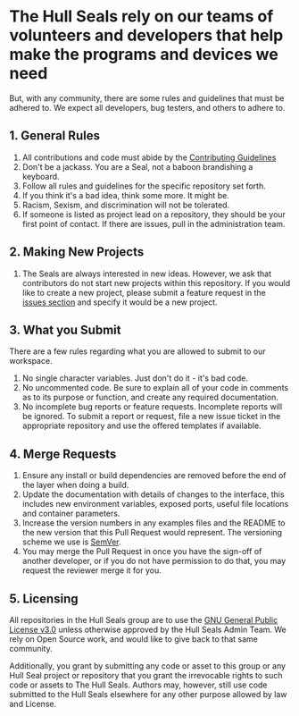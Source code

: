 # The Hull Seals rely on our teams of volunteers and developers that help make the programs and devices we need

But, with any community, there are some rules and guidelines that must be adhered to. We expect all developers, bug testers, and others to adhere to.

## 1. General Rules

  1. All contributions and code must abide by the [Contributing Guidelines](CONTRIBUTING.md)
  2. Don't be a jackass. You are a Seal, not a baboon brandishing a keyboard.
  3. Follow all rules and guidelines for the specific repository set forth.
  4. If you think it's a bad idea, think some more. It might be.
  5. Racism, Sexism, and discrimination will not be tolerated.
  6. If someone is listed as project lead on a repository, they should be your first point of contact. If there are issues, pull in the administration team.

## 2. Making New Projects

  1. The Seals are always interested in new ideas. However, we ask that contributors do not start new projects within this repository. If you would like to create a new project, please submit a feature request in the [issues section](https://github.com/HullSeals/.github/issues/new) and specify it would be a new project.

## 3. What you Submit

There are a few rules regarding what you are allowed to submit to our workspace.

  1. No single character variables. Just don't do it - it's bad code.
  2. No uncommented code. Be sure to explain all of your code in comments as to its purpose or function, and create any required documentation.
  3. No incomplete bug reports or feature requests. Incomplete reports will be ignored. To submit a report or request, file a new issue ticket in the appropriate repository and use the offered templates if available.

## 4. Merge Requests

  1. Ensure any install or build dependencies are removed before the end of the layer when doing a
   build.
  2. Update the documentation with details of changes to the interface, this includes new environment
   variables, exposed ports, useful file locations and container parameters.
  3. Increase the version numbers in any examples files and the README to the new version that this
   Pull Request would represent. The versioning scheme we use is [SemVer](http://semver.org/).
  4. You may merge the Pull Request in once you have the sign-off of another developer, or if you
   do not have permission to do that, you may request the reviewer merge it for you.

## 5. Licensing

All repositories in the Hull Seals group are to use the [GNU General Public License v3.0](https://www.gnu.org/licenses/gpl-3.0.en.html) unless otherwise approved by the Hull Seals Admin Team. We rely on Open Source work, and would like to give back to that same community.

Additionally, you grant by submitting any code or asset to this group or any Hull Seal project or repository that you grant the irrevocable rights to such code or assets to The Hull Seals. Authors may, however, still use code submitted to the Hull Seals elsewhere for any other purpose allowed by law and License.
